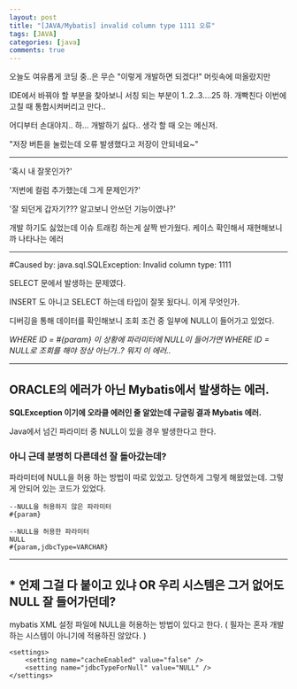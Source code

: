 ```yaml
---
layout: post
title: "[JAVA/Mybatis] invalid column type 1111 오류"
tags: [JAVA]
categories: [java]
comments: true
---
```


오늘도 여유롭게 코딩 중..은 무슨 "이렇게 개발하면 되겠다!" 머릿속에 떠올랐지만

IDE에서 바꿔야 할 부분을 찾아보니 서칭 되는 부분이 1..2..3....25 하. 개빡친다 이번에 고칠 때 통합시켜버리고 만다..

어디부터 손대야지.. 하... 개발하기 싫다.. 생각 할 때 오는 메신저.

"저장 버튼을 눌렀는데 오류 발생했다고 저장이 안되네요~"

-------

'혹시 내 잘못인가?'

'저번에 컬럼 추가했는데 그게 문제인가?'

'잘 되던게 갑자기??? 알고보니 안쓰던 기능이였나?' 

개발 하기도 싫었는데 이슈 트래킹 하는게 살짝 반가웠다. 케이스 확인해서 재현해보니까 나타나는 에러

-----

#Caused by: java.sql.SQLException: Invalid column type: 1111

SELECT 문에서 발생하는 문제였다.

INSERT 도 아니고 SELECT 하는데 타입이 잘못 됬다니. 이게 무엇인가.

디버깅을 통해 데이터를 확인해보니 조회 조건 중 일부에 NULL이 들어가고 있었다.

*WHERE ID = #{param} 이 상황에 파라미터에 NULL이 들어가면 WHERE ID = NULL로 조회를 해야 정상 아닌가..? 뭐지 이 에러..*

----

## ORACLE의 에러가 아닌 Mybatis에서 발생하는 에러.

**SQLException 이기에 오라클 에러인 줄 알았는데 구글링 결과 Mybatis 에러.**

Java에서 넘긴 파라미터 중 NULL이 있을 경우 발생한다고 한다.

### 아니 근데 분명히 다른데선 잘 돌아갔는데?

파라미터에 NULL을 허용 하는 방법이 따로 있었고. 당연하게 그렇게 해왔었는데. 그렇게 안되어 있는 코드가 있었다.

```
--NULL을 허용하지 않은 파라미터
#{param}

--NULL을 허용한 파라미터
NULL
#{param,jdbcType=VARCHAR}
```

---

## * 언제 그걸 다 붙이고 있냐 OR 우리 시스템은 그거 없어도 NULL 잘 들어가던데?

mybatis XML 설정 파일에 NULL을 허용하는 방법이 있다고 한다. ( 필자는 혼자 개발하는 시스템이 아니기에 적용하진 않았다. )

```
<settings> 
    <setting name="cacheEnabled" value="false" />
    <setting name="jdbcTypeForNull" value="NULL" /> 
</settings>
```





